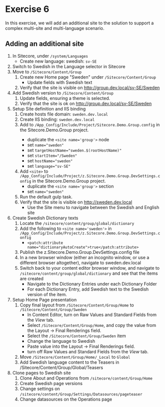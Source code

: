 # Exercise 6

In this exercise, we will add an additional site to the solution to support a complex multi-site and multi-language scenario.

## Adding an additional site

1. In Sitecore, under `/system/Languages`
   * Create new language: swedish: `sv-SE`
1. Switch to Swedish in the Language selector in Sitecore
1. Move to `/Sitecore/Content/Group`
    1. Create new Home page "Sweden" under `/Sitecore/Content/Group`
        - Update fields with Swedish text
    1. Verify that the site is visible on http://group.dev.local/sv-SE/Sweden
1. Add Swedish version to `/Sitecore/Content/Group`
    1. Update fields, ensuring a theme is selected.
    1. Verify that the site is ok on http://group.dev.local/sv-SE/Sweden
1. Setup Site definition and IIS binding
    1. Create hosts file domain: `sweden.dev.local`
    1. Create IIS binding: `sweden.dev.local`
    1. Add <site> to `/App_Config/Include/Project/Sitecore.Demo.Group.config` in the Sitecore.Demo.Group project.
        - duplicate the `<site name='group'>` node
        - set `name="sweden"`
        - set `targetHostName="sweden.$(rootHostName)"`
        - set `startItem="/Sweden"`
        - set `hostName="sweden"`
        - set `language="sv-SE"`
    1. Add `<site>` to `/App_Config/Include/Project/z.Sitecore.Demo.Group.DevSettings.config` in the Sitecore.Demo.Group project.
        - duplicate the `<site name='group'>` section
        - set `name="sweden"`
    1. Run the default gulp task.
    1. Verify that the site is visible on http://sweden.dev.local
        * Use the Site menu to navigate between the Swedish and English site
1. Create Swedish Dictionary texts
    1. Locate the `/sitecore/content/group/global/dictionary`
    1. Add the following to `<site name='sweden'>` in `/App_Config/Include/Project/z.Sitecore.Demo.Group.DevSettings.config`
        * `<patch:attribute name="dictionaryAutoCreate">true</patch:attribute>`
    1. Publish the z.Sitecore.Demo.Group.DevSettings.config file
    1. In a new browser window (either an incognito window, or use a different browser altogether), navigate to sweden.dev.local
    1. Switch back to your content editor browser window, and navigate to `/sitecore/content/group/global/dictionary` and see that the items are created
        * Navigate to the Dictionary Entries under each Dictionary Folder
        * For each Dictionary Entry, add Swedish text to the Swedish version of the item.
1. Setup Home Page presentation
    1. Copy final layout from `/Sitecore/Content/Group/Home` to `/Sitecore/Content/Group/Sweden`
        * In Content Editor, turn on Raw Values and Standard Fields from the _View_ tab.
        * Select `/Sitecore/Content/Group/Home`, and copy the value from the Layout -> Final Renderings field.
        * Select the `/Sitecore/Content/Group/Sweden` item
        * Change the language to Swedish
        * Paste value into the Layout -> Final Renderings field.
        * turn off Raw Values and Standard Fields from the _View_ tab.
    1. Move `/Sitecore/Content/Group/Home/_Local` to `Global`
    1. Add Swedish language content to the Teasers in /Sitecore/Content/Group/Global/Teasers
1. Clone pages to Swedish site
    1. Clone About and Operations from `/sitecore/content/Group/Home`
    1. Create Swedish page versions
    1. Change settings on `/sitecore/content/Group/Settings/Datasources/pageteaser`
    1. Change datasources on the Operations page